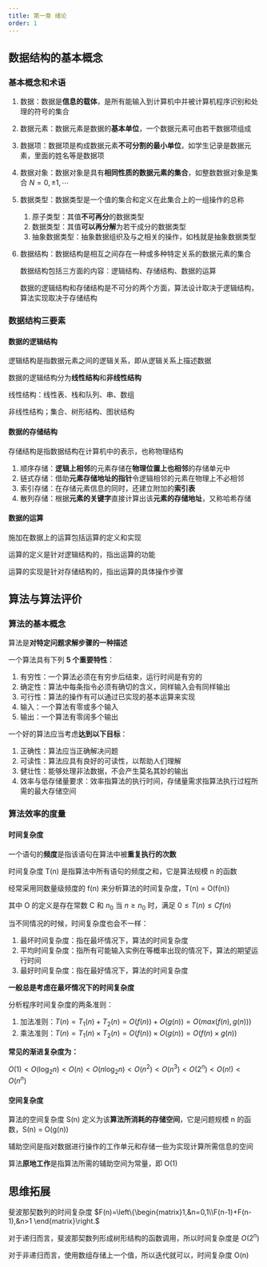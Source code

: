 ```yaml
---
title: 第一章 绪论
order: 1
---
```

## 数据结构的基本概念

### 基本概念和术语

1. 数据：数据是**信息的载体**，是所有能输入到计算机中并被计算机程序识别和处理的符号的集合

2. 数据元素：数据元素是数据的**基本单位**，一个数据元素可由若干数据项组成

3. 数据项：数据项是构成数据元素**不可分割的最小单位**，如学生记录是数据元素，里面的姓名等是数据项

4. 数据对象：数据对象是具有**相同性质的数据元素的集合**，如整数数据对象是集合 $N = {0,\pm1,\cdots}$

5. 数据类型：数据类型是一个值的集合和定义在此集合上的一组操作的总称

   1. 原子类型：其值**不可再分**的数据类型
   2. 数据类型：其值**可以再分解**为若干成分的数据类型
   3. 抽象数据类型：抽象数据组织及与之相关的操作，如栈就是抽象数据类型

6. 数据结构：数据结构是相互之间存在一种或多种特定关系的数据元素的集合

   数据结构包括三方面的内容：逻辑结构、存储结构、数据的运算

   数据的逻辑结构和存储结构是不可分的两个方面，算法设计取决于逻辑结构，算法实现取决于存储结构

### 数据结构三要素

#### 数据的逻辑结构

逻辑结构是指数据元素之间的逻辑关系，即从逻辑关系上描述数据

数据的逻辑结构分为**线性结构**和**非线性结构**

线性结构：线性表、栈和队列、串、数组

非线性结构；集合、树形结构、图状结构

#### 数据的存储结构

存储结构是指数据结构在计算机中的表示，也称物理结构

1. 顺序存储：**逻辑上相邻**的元素存储在**物理位置上也相邻**的存储单元中
2. 链式存储：借助**元素存储地址的指针**令逻辑相邻的元素在物理上不必相邻
3. 索引存储：在存储元素信息的同时，还建立附加的**索引表**
4. 散列存储：根据**元素的关键字**直接计算出该**元素的存储地址**，又称哈希存储

#### 数据的运算

施加在数据上的运算包括运算的定义和实现

运算的定义是针对逻辑结构的，指出运算的功能

运算的实现是针对存储结构的，指出运算的具体操作步骤

## 算法与算法评价

### 算法的基本概念

算法是**对特定问题求解步骤的一种描述**

一个算法具有下列 **5 个重要特性**：

1. 有穷性：一个算法必须在有穷步后结束，运行时间是有穷的
2. 确定性：算法中每条指令必须有确切的含义，同样输入会有同样输出
3. 可行性：算法的操作有可以通过已实现的基本运算来实现
4. 输入：一个算法有零或多个输入
5. 输出：一个算法有零阔多个输出

一个好的算法应当考虑**达到以下目标**：

1. 正确性：算法应当正确解决问题
2. 可读性：算法应具有良好的可读性，以帮助人们理解
3. 健壮性：能够处理非法数据，不会产生莫名其妙的输出
4. 效率与低存储量要求：效率指算法的执行时间，存储量需求指算法执行过程所需的最大存储空间

### 算法效率的度量

#### 时间复杂度

一个语句的**频度**是指该语句在算法中被**重复执行的次数**

时间复杂度 T(n) 是指算法中所有语句的频度之和，它是算法规模 n 的函数

经常采用同数量级频度的 f(n) 来分析算法的时间复杂度，T(n) = O(f(n))

其中 O 的定义是存在常数 C 和 $n_0$ 当 $n\geq n_0$ 时，满足 $0\leq T(n) \leq Cf(n)$

当不同情况的时候，时间复杂度也会不一样：

1. 最坏时间复杂度：指在最坏情况下，算法的时间复杂度
2. 平均时间复杂度：指所有可能输入实例在等概率出现的情况下，算法的期望运行时间
3. 最好时间复杂度：指在最好情况下，算法的时间复杂度

**一般总是考虑在最坏情况下的时间复杂度**

分析程序时间复杂度的两条准则：

1. 加法准则：$T(n)=T_1(n)+T_2(n)=O(f(n))+O(g(n))=O(max(f(n),g(n)))$
2. 乘法准则：$T(n)=T_1(n)\times T_2(n)=O(f(n))\times O(g(n))=O(f(n)\times g(n))$

**常见的渐进复杂度为：**

$O(1)<O(\log_2n)<O(n)<O(n\log_2n)<O(n^2)<O(n^3)<O(2^n)<O(n!)<O(n^n)$

#### 空间复杂度

算法的空间复杂度 S(n) 定义为该**算法所消耗的存储空间**，它是问题规模 n 的函数，S(n) = O(g(n))

辅助空间是指对数据进行操作的工作单元和存储一些为实现计算所需信息的空间

算法**原地工作**是指算法所需的辅助空间为常量，即 O(1)

## 思维拓展

斐波那契数列的时间复杂度 $F(n)=\left\{\begin{matrix}1,&n=0,1\\F(n-1)+F(n-1),&n>1 \end{matrix}\right.$

对于递归而言，斐波那契数列形成树形结构的函数调用，所以时间复杂度是 $O(2^n)$

对于非递归而言，使用数组存储上一个值，所以迭代就可以，时间复杂度 O(n)

